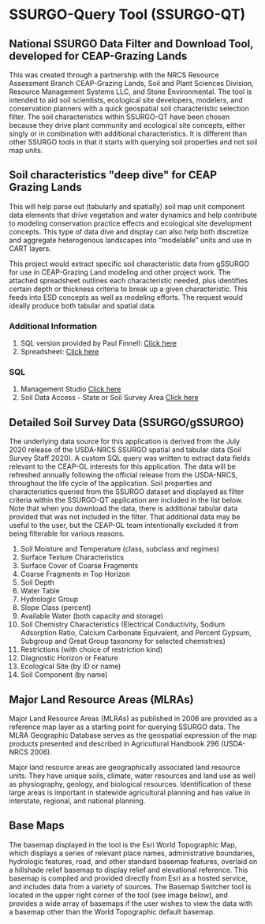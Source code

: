 # SSURGO-Query Tool (SSURGO-QT)
## National SSURGO Data Filter and Download Tool, developed for CEAP-Grazing Lands

This was created through a partnership with the NRCS Resource Assessment Branch CEAP-Grazing Lands, Soil and Plant Sciences Division, Resource Management Systems LLC, and Stone Environmental.  The tool is intended to aid soil scientists, ecological site developers, modelers, and conservation planners with a quick geospatial soil characteristic selection filter. The soil characteristics within SSURGO-QT have been chosen because they drive plant community and ecological site concepts, either singly or in combination with additional characteristics.  It is different than other SSURGO tools in that it starts with querying soil properties and not soil map units.

## Soil characteristics "deep dive" for CEAP Grazing Lands
This will help parse out (tabularly and spatially) soil map unit component data elements that drive vegetation and water dynamics and help contribute to modeling conservation practice effects and ecological site development concepts. This type of data dive and display can also help both discretize and aggregate heterogenous landscapes into “modelable” units and use in CART layers.


This project would extract specific soil characteristic data from gSSURGO for use in CEAP-Grazing Land modeling and other project work. The attached spreadsheet outlines each characteristic needed, plus identifies certain depth or thickness criteria to break up a given characteristic. This feeds into ESD concepts as well as modeling efforts. The request would ideally produce both tabular and spatial data.

### Additional Information
1. SQL version provided by Paul Finnell: [Click here](https://github.com/jneme910/CEAP-Grazing-Lands/blob/master/SQL-Library/Lori_CarrieAnn_NASIS%20script%20from%20Finnell.txt)
2. Spreadsheet: [Click here](https://github.com/jneme910/CEAP-Grazing-Lands/blob/master/documents/CEAP-GL_Soil%20App%20GUI_data%20to%20StoneEnviro_11-9-2020%20copy.xlsx?raw=true)


### SQL
1. Management Studio [Click here](https://github.com/jneme910/CEAP-Grazing-Lands/blob/master/SQL-Library/CEAP_Grazing.sql)
2. Soil Data Access - State or Soil Survey Area [Click here](https://raw.githubusercontent.com/jneme910/CEAP-Grazing-Lands/master/SQL-Library/STATE_CEAP_Grazing_2019_0213.txt)


## Detailed Soil Survey Data (SSURGO/gSSURGO) 
The underlying data source for this application is derived from the July 2020 release of the USDA-NRCS SSURGO spatial and tabular data (Soil Survey Staff 2020).  A custom SQL query was written to extract data fields relevant to the CEAP-GL interests for this application. The data will be refreshed annually following the official release from the USDA-NRCS, throughout the life cycle of the application.  Soil properties and characteristics queried from the SSURGO dataset and displayed as filter criteria within the SSURGO-QT application are included in the list below. Note that when you download the data, there is additional tabular data provided that was not included in the filter. That additional data may be useful to the user, but the CEAP-GL team intentionally excluded it from being filterable for various reasons. 

1.	Soil Moisture and Temperature (class, subclass and regimes)
2.	Surface Texture Characteristics
3.	Surface Cover of Coarse Fragments
4.	Coarse Fragments in Top Horizon
5.	Soil Depth
6.	Water Table
7.	Hydrologic Group
8.	Slope Class (percent)
9.	Available Water (both capacity and storage)
10.	Soil Chemistry Characteristics (Electrical Conductivity, Sodium Adsorption Ratio, Calcium Carbonate Equivalent, and Percent Gypsum, Subgroup and Great Group taxonomy for selected chemistries)
11.	Restrictions (with choice of restriction kind)
12.	Diagnostic Horizon or Feature
13.	Ecological Site (by ID or name)
14.	Soil Component (by name)

## Major Land Resource Areas (MLRAs) 
Major Land Resource Areas (MLRAs) as published in 2006 are provided as a reference map layer as a starting point for querying SSURGO data. The MLRA Geographic Database serves as the geospatial expression of the map products presented and described in Agricultural Handbook 296 (USDA-NRCS 2006).   

Major land resource areas are geographically associated land resource units. They have unique soils, climate, water resources and land use as well as physiography, geology, and biological resources. Identification of these large areas is important in statewide agricultural planning and has value in interstate, regional, and national planning. 

## Base Maps  

The basemap displayed in the tool is the Esri World Topographic Map, which displays a series of relevant place names, administrative boundaries, hydrologic features, road, and other standard basemap features, overlaid on a hillshade relief basemap to display relief and elevational reference.  This basemap is compiled and provided directly from Esri as a hosted service, and includes data from a variety of sources.  The Basemap Switcher tool is located in the upper right corner of the tool (see image below), and provides a wide array of basemaps if the user wishes to view the data with a basemap other than the World Topographic default basemap.   

